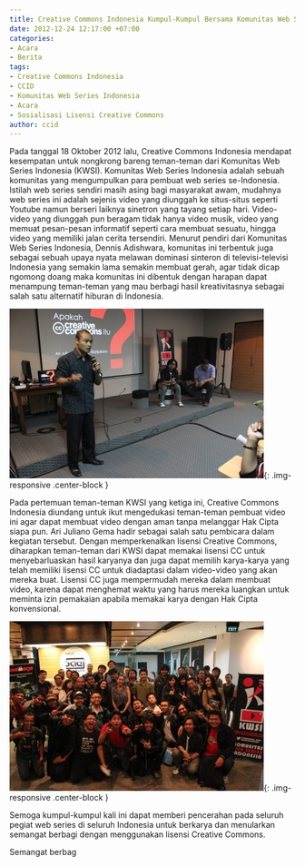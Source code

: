 ```yaml
---
title: Creative Commons Indonesia Kumpul-Kumpul Bersama Komunitas Web Series Indonesia
date: 2012-12-24 12:17:00 +07:00
categories:
- Acara
- Berita
tags:
- Creative Commons Indonesia
- CCID
- Komunitas Web Series Indonesia
- Acara
- Sosialisasi Lisensi Creative Commons
author: ccid
---
```


Pada tanggal 18 Oktober 2012 lalu, Creative Commons Indonesia mendapat kesempatan untuk nongkrong bareng teman-teman dari Komunitas Web Series Indonesia (KWSI). Komunitas Web Series Indonesia adalah sebuah komunitas yang mengumpulkan para pembuat web series se-Indonesia. Istilah web series sendiri masih asing bagi masyarakat awam, mudahnya web series ini adalah sejenis video yang diunggah ke situs-situs seperti Youtube namun berseri laiknya sinetron yang tayang setiap hari. Video-video yang diunggah pun beragam tidak hanya video musik, video yang memuat pesan-pesan informatif seperti cara membuat sesuatu, hingga video yang memiliki jalan cerita tersendiri. Menurut pendiri dari Komunitas Web Series Indonesia, Dennis Adishwara, komunitas ini terbentuk juga sebagai sebuah upaya nyata melawan dominasi sinteron di televisi-televisi Indonesia yang semakin lama semakin membuat gerah, agar tidak dicap ngomong doang maka komunitas ini dibentuk dengan harapan dapat menampung teman-teman yang mau berbagi hasil kreativitasnya sebagai salah satu alternatif hiburan di Indonesia.

![KWSI-Ari.jpg](/uploads/KWSI-Ari.jpg){: .img-responsive .center-block }

Pada pertemuan teman-teman KWSI yang ketiga ini, Creative Commons Indonesia diundang untuk ikut mengedukasi teman-teman pembuat video ini agar dapat membuat video dengan aman tanpa melanggar Hak Cipta siapa pun. Ari Juliano Gema hadir sebagai salah satu pembicara dalam kegiatan tersebut. Dengan memperkenalkan lisensi Creative Commons, diharapkan teman-teman dari KWSI dapat memakai lisensi CC untuk menyebarluaskan hasil karyanya dan juga dapat memilih karya-karya yang telah memiliki lisensi CC untuk diadaptasi dalam video-video yang akan mereka buat. Lisensi CC juga mempermudah mereka dalam membuat video, karena dapat menghemat waktu yang harus mereka luangkan untuk meminta izin pemakaian apabila memakai karya dengan Hak Cipta konvensional.

![KWSI2.jpg](/uploads/KWSI2.jpg){: .img-responsive .center-block }

Semoga kumpul-kumpul kali ini dapat memberi pencerahan pada seluruh pegiat web series di seluruh Indonesia untuk berkarya dan menularkan semangat berbagi dengan menggunakan lisensi Creative Commons.

Semangat berbag